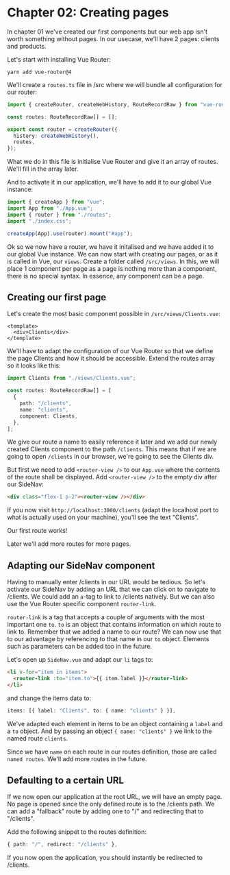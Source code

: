 # Chapter 02: Creating pages

In chapter 01 we've created our first components but our web app isn't worth something without pages.
In our usecase, we'll have 2 pages: clients and products.

Let's start with installing Vue Router:

```
yarn add vue-router@4
```

We'll create a `routes.ts` file in /src where we will bundle all configuration for our router:

```ts
import { createRouter, createWebHistory, RouteRecordRaw } from "vue-router";

const routes: RouteRecordRaw[] = [];

export const router = createRouter({
  history: createWebHistory(),
  routes,
});
```

What we do in this file is initialise Vue Router and give it an array of routes.
We'll fill in the array later.

And to activate it in our application, we'll have to add it to our global Vue instance:

```ts
import { createApp } from "vue";
import App from "./App.vue";
import { router } from "./routes";
import "./index.css";

createApp(App).use(router).mount("#app");
```

Ok so we now have a router, we have it initalised and we have added it to our global Vue instance.
We can now start with creating our pages, or as it is called in Vue, our `views`.
Create a folder called `/src/views`.
In this, we will place 1 component per page as a page is nothing more than a component, there is no special syntax.
In essence, any component can be a page.

## Creating our first page

Let's create the most basic component possible in `/src/views/Clients.vue`:

```vue
<template>
  <div>Clients</div>
</template>
```

We'll have to adapt the configuration of our Vue Router so that we define the page Clients and how it should be accessible.
Extend the routes array so it looks like this:

```ts
import Clients from "./views/Clients.vue";

const routes: RouteRecordRaw[] = [
  {
    path: "/clients",
    name: "clients",
    component: Clients,
  },
];
```

We give our route a name to easily reference it later and we add our newly created Clients component to the path `/clients`.
This means that if we are going to open `/clients` in our browser, we're going to see the Clients div.

But first we need to add `<router-view />` to our `App.vue` where the contents of the route shall be displayed.
Add `<router-view />` to the empty div after our SideNav:

```html
<div class="flex-1 p-2"><router-view /></div>
```

If you now visit `http://localhost:3000/clients` (adapt the localhost port to what is actually used on your machine), you'll see the text "Clients".

Our first route works!

Later we'll add more routes for more pages.

## Adapting our SideNav component

Having to manually enter /clients in our URL would be tedious.
So let's activate our SideNav by adding an URL that we can click on to navigate to /clients.
We could add an `a`-tag to link to /clients natively.
But we can also use the Vue Router specific component `router-link`.

`router-link` is a tag that accepts a couple of arguments with the most important one `to`.
`to` is an object that contains information on which route to link to.
Remember that we added a name to our route?
We can now use that to our advantage by referencing to that name in our `to` object.
Elements such as parameters can be added too in the future.

Let's open up `SideNav.vue` and adapt our `li` tags to:

```html
<li v-for="item in items">
  <router-link :to="item.to">{{ item.label }}</router-link>
</li>
```

and change the items data to:

```ts
items: [{ label: "Clients", to: { name: "clients" } }],
```

We've adapted each element in items to be an object containing a `label` and a `to` object.
And by passing an object `{ name: "clients" }` we link to the named route `clients`.

Since we have `name` on each route in our routes definition, those are called `named routes`.
We'll add more routes in the future.

## Defaulting to a certain URL

If we now open our application at the root URL, we will have an empty page.
No page is opened since the only defined route is to the /clients path.
We can add a "fallback" route by adding one to "/" and redirecting that to "/clients".

Add the following snippet to the routes definition:

```ts
{ path: "/", redirect: "/clients" },
```

If you now open the application, you should instantly be redirected to /clients.